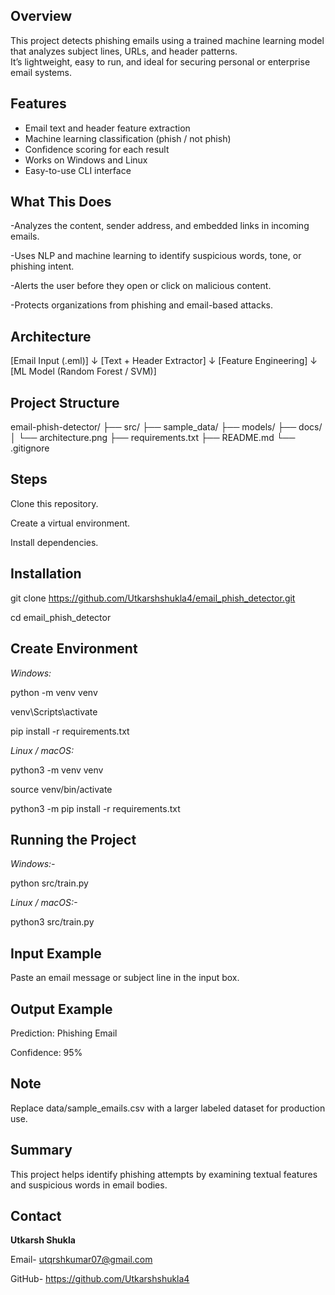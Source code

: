 
##  Overview

This project detects phishing emails using a trained machine learning model that analyzes subject lines, URLs, and header patterns.  
It’s lightweight, easy to run, and ideal for securing personal or enterprise email systems.


##  Features

- Email text and header feature extraction  
- Machine learning classification (phish / not phish)  
- Confidence scoring for each result  
- Works on Windows and Linux  
- Easy-to-use CLI interface  

## What This Does

-Analyzes the content, sender address, and embedded links in incoming emails.

-Uses NLP and machine learning to identify suspicious words, tone, or phishing intent.

-Alerts the user before they open or click on malicious content.

-Protects organizations from phishing and email-based attacks.

##  Architecture

[Email Input (.eml)] 
      ↓
[Text + Header Extractor]
      ↓
[Feature Engineering]
      ↓
[ML Model (Random Forest / SVM)]



## Project Structure

email-phish-detector/
├── src/
├── sample_data/
├── models/
├── docs/
│   └── architecture.png
├── requirements.txt
├── README.md
└── .gitignore

   
## Steps

Clone this repository.

Create a virtual environment.

Install dependencies.


## Installation

git clone https://github.com/Utkarshshukla4/email_phish_detector.git

cd email_phish_detector

## Create Environment 
_Windows:_

python -m venv venv

venv\Scripts\activate

pip install -r requirements.txt


_Linux / macOS:_

python3 -m venv venv

source venv/bin/activate

python3 -m pip install -r requirements.txt


## Running the Project
_Windows:-_

python src/train.py

_Linux / macOS:-_

python3 src/train.py


## Input Example

Paste an email message or subject line in the input box.

## Output Example
Prediction: Phishing Email  

Confidence: 95%

## Note
Replace data/sample_emails.csv with a larger labeled dataset for production use.

## Summary

This project helps identify phishing attempts by examining textual features and suspicious words in email bodies.

## Contact

**Utkarsh Shukla**

Email- utqrshkumar07@gmail.com

GitHub- https://github.com/Utkarshshukla4


